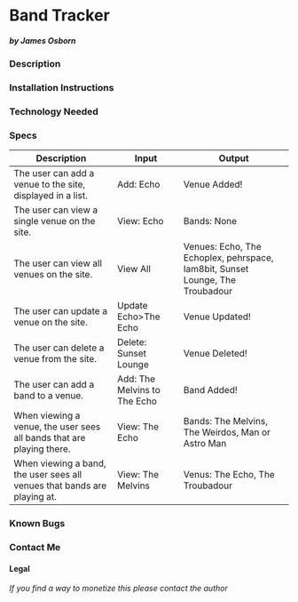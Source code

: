 # Band Tracker
##### by James Osborn

### Description

### Installation Instructions

### Technology Needed

### Specs
|Description|Input|Output|
|-|-|-|
|The user can add a venue to the site, displayed in a list.|Add: Echo|Venue Added!|
|The user can view a single venue on the site.|View: Echo|Bands: None|
|The user can view all venues on the site.|View All|Venues: Echo, The Echoplex, pehrspace, Iam8bit, Sunset Lounge, The Troubadour|
|The user can update a venue on the site.|Update Echo>The Echo|Venue Updated!|
|The user can delete a venue from the site.|Delete: Sunset Lounge|Venue Deleted!|
|The user can add a band to a venue.|Add: The Melvins to The Echo|Band Added!|
|When viewing a venue, the user sees all bands that are playing there.|View: The Echo|Bands: The Melvins, The Weirdos, Man or Astro Man|
|When viewing a band, the user sees all venues that bands are playing at.|View: The Melvins|Venus: The Echo, The Troubadour|


### Known Bugs

### Contact Me

#### Legal

_If you find a way to monetize this please contact the author_
